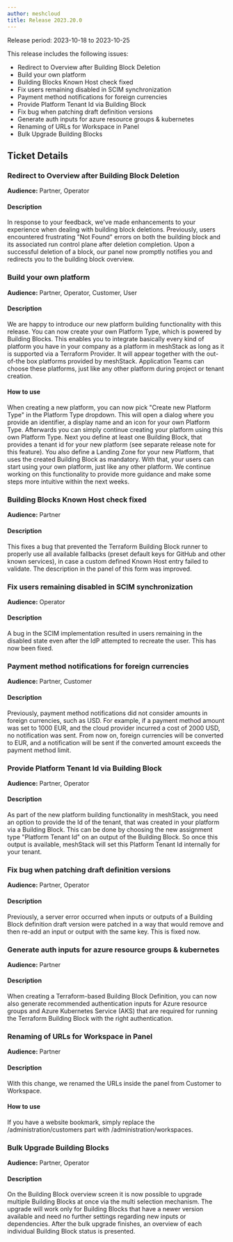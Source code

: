 ```yaml
---
author: meshcloud
title: Release 2023.20.0
---
```


Release period: 2023-10-18 to 2023-10-25

This release includes the following issues:
* Redirect to Overview after Building Block Deletion
* Build your own platform
* Building Blocks Known Host check fixed
* Fix users remaining disabled in SCIM synchronization
* Payment method notifications for foreign currencies
* Provide Platform Tenant Id via Building Block
* Fix bug when patching draft definition versions
* Generate auth inputs for azure resource groups & kubernetes
* Renaming of URLs for Workspace in Panel
* Bulk Upgrade Building Blocks
<!--truncate-->

## Ticket Details
### Redirect to Overview after Building Block Deletion
**Audience:** Partner, Operator


#### Description
In response to your feedback, we've made enhancements to your experience when dealing with building block deletions. Previously, users encountered frustrating "Not Found" errors on both the building block and its associated run control plane after deletion completion. Upon a successful deletion of a block, our panel now promptly notifies you and redirects you to the building block overview.

### Build your own platform
**Audience:** Partner, Operator, Customer, User


#### Description
We are happy to introduce our new platform building functionality with this release. You can now create your own
Platform Type, which is powered by Building Blocks. This enables you to integrate basically every kind of platform
you have in your company as a platform in meshStack as long as it is supported via a Terraform Provider.
It will appear together with the out-of-the box platforms provided by meshStack. Application Teams can choose these
platforms, just like any other platform during project or tenant creation.

#### How to use
When creating a new platform, you can now pick "Create new Platform Type" in the Platform Type dropdown. This will open
a dialog where you provide an identifier, a display name and an icon for your own Platform Type. Afterwards you can simply
continue creating your platform using this own Platform Type. Next you define at least one Building Block, that 
provides a tenant id for your new platform (see separate release note for this feature). You also define a Landing Zone
for your new Platform, that uses the created Building Block as mandatory. With that, your users can start using your own
platform, just like any other platform.
We continue working on this functionality to provide more guidance and make some steps more intuitive within the next weeks.

### Building Blocks Known Host check fixed
**Audience:** Partner


#### Description
This fixes a bug that prevented the Terraform Building Block runner to properly 
use all available fallbacks (preset default keys for GitHub and other known services),
in case a custom defined Known Host entry failed to validate. The description in the panel
of this form was improved.

### Fix users remaining disabled in SCIM synchronization
**Audience:** Operator


#### Description
A bug in the SCIM implementation resulted in users remaining in the disabled
state even after the IdP attempted to recreate the user. This has now been
fixed.

### Payment method notifications for foreign currencies
**Audience:** Partner, Customer


#### Description
Previously, payment method notifications did not consider amounts in foreign
currencies, such as USD. For example, if a payment method amount was set to
1000 EUR, and the cloud provider incurred a cost of 2000 USD, no notification
was sent. From now on, foreign currencies will be converted to EUR, and a
notification will be sent if the converted amount exceeds the payment method
limit.

### Provide Platform Tenant Id via Building Block
**Audience:** Partner, Operator


#### Description
As part of the new platform building functionality in meshStack, you need an option to provide the Id of the 
tenant, that was created in your platform via a Building Block. This can be done by choosing the new assignment 
type "Platform Tenant Id" on an output of the Building Block. So once this output is available, meshStack will set 
this Platform Tenant Id internally for your tenant.

### Fix bug when patching draft definition versions
**Audience:** Partner, Operator


#### Description
Previously, a server error occurred when inputs or outputs of a Building Block definition draft version
were patched in a way that would remove and then re-add an input or output with the same key.
This is fixed now.

### Generate auth inputs for azure resource groups & kubernetes
**Audience:** Partner


#### Description
When creating a Terraform-based Building Block Definition, you can now also generate recommended 
authentication inputs for Azure resource groups and Azure Kubernetes Service (AKS) that are required for running the
Terraform Building Block with the right authentication.

### Renaming of URLs for Workspace in Panel
**Audience:** Partner


#### Description
With this change, we renamed the URLs inside the panel from Customer to
Workspace.

#### How to use
If you have a website bookmark, simply replace the /administration/customers part with /administration/workspaces.

### Bulk Upgrade Building Blocks
**Audience:** Partner, Operator


#### Description
On the Building Block overview screen it is now possible to upgrade multiple Building Blocks
at once via the multi selection mechanism. The upgrade will work only for Building Blocks that
have a newer version available and need no further settings regarding new inputs or dependencies.
After the bulk upgrade finishes, an overview of each individual Building Block status is presented.

